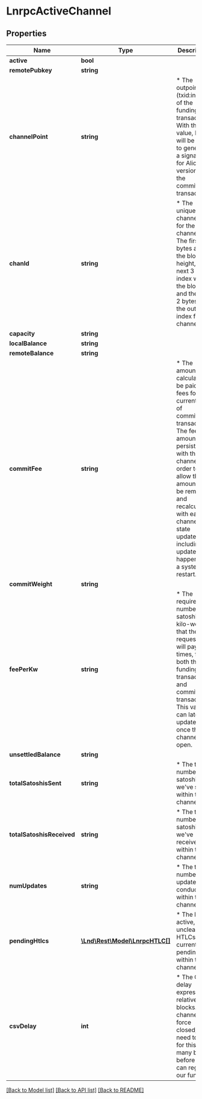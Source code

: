 # LnrpcActiveChannel

## Properties
Name | Type | Description | Notes
------------ | ------------- | ------------- | -------------
**active** | **bool** |  | [optional] 
**remotePubkey** | **string** |  | [optional] 
**channelPoint** | **string** | * The outpoint (txid:index) of the funding transaction. With this value, Bob will be able to generate a signature for Alice&#39;s version of the commitment transaction. | [optional] 
**chanId** | **string** | * The unique channel ID for the channel. The first 3 bytes are the block height, the next 3 the index within the block, and the last 2 bytes are the output index for the channel. | [optional] 
**capacity** | **string** |  | [optional] 
**localBalance** | **string** |  | [optional] 
**remoteBalance** | **string** |  | [optional] 
**commitFee** | **string** | * The amount calculated to be paid in fees for the current set of commitment transactions. The fee amount is persisted with the channel in order to allow the fee amount to be removed and recalculated with each channel state update, including updates that happen after a system restart. | [optional] 
**commitWeight** | **string** |  | [optional] 
**feePerKw** | **string** | * The required number of satoshis per kilo-weight that the requester will pay at all times, for both the funding transaction and commitment transaction. This value can later be updated once the channel is open. | [optional] 
**unsettledBalance** | **string** |  | [optional] 
**totalSatoshisSent** | **string** | * The total number of satoshis we&#39;ve sent within this channel. | [optional] 
**totalSatoshisReceived** | **string** | * The total number of satoshis we&#39;ve received within this channel. | [optional] 
**numUpdates** | **string** | * The total number of updates conducted within this channel. | [optional] 
**pendingHtlcs** | [**\Lnd\Rest\Model\LnrpcHTLC[]**](LnrpcHTLC.md) | * The list of active, uncleared HTLCs currently pending within the channel. | [optional] 
**csvDelay** | **int** | * The CSV delay expressed in relative blocks. If the channel is force closed, we&#39;ll need to wait for this many blocks before we can regain our funds. | [optional] 

[[Back to Model list]](../README.md#documentation-for-models) [[Back to API list]](../README.md#documentation-for-api-endpoints) [[Back to README]](../README.md)


